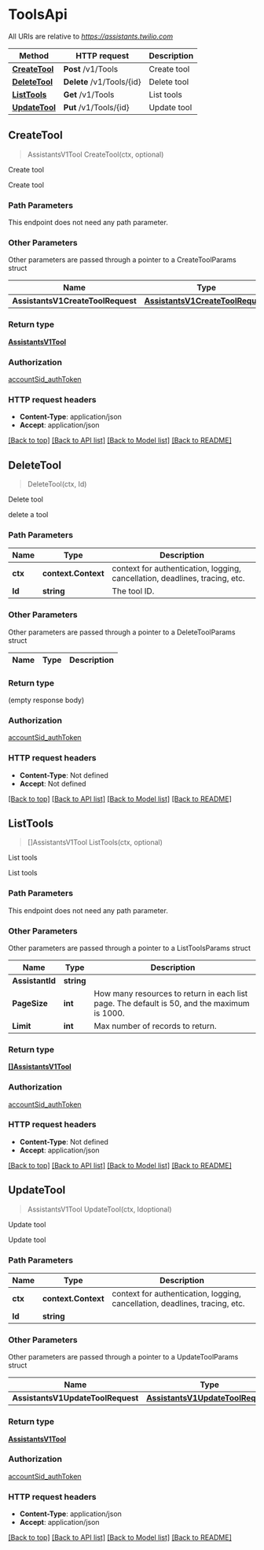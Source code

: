 # ToolsApi

All URIs are relative to *https://assistants.twilio.com*

Method | HTTP request | Description
------------- | ------------- | -------------
[**CreateTool**](ToolsApi.md#CreateTool) | **Post** /v1/Tools | Create tool
[**DeleteTool**](ToolsApi.md#DeleteTool) | **Delete** /v1/Tools/{id} | Delete tool
[**ListTools**](ToolsApi.md#ListTools) | **Get** /v1/Tools | List tools
[**UpdateTool**](ToolsApi.md#UpdateTool) | **Put** /v1/Tools/{id} | Update tool



## CreateTool

> AssistantsV1Tool CreateTool(ctx, optional)

Create tool

Create tool

### Path Parameters

This endpoint does not need any path parameter.

### Other Parameters

Other parameters are passed through a pointer to a CreateToolParams struct


Name | Type | Description
------------- | ------------- | -------------
**AssistantsV1CreateToolRequest** | [**AssistantsV1CreateToolRequest**](AssistantsV1CreateToolRequest.md) | 

### Return type

[**AssistantsV1Tool**](AssistantsV1Tool.md)

### Authorization

[accountSid_authToken](../README.md#accountSid_authToken)

### HTTP request headers

- **Content-Type**: application/json
- **Accept**: application/json

[[Back to top]](#) [[Back to API list]](../README.md#documentation-for-api-endpoints)
[[Back to Model list]](../README.md#documentation-for-models)
[[Back to README]](../README.md)


## DeleteTool

> DeleteTool(ctx, Id)

Delete tool

delete a tool

### Path Parameters


Name | Type | Description
------------- | ------------- | -------------
**ctx** | **context.Context** | context for authentication, logging, cancellation, deadlines, tracing, etc.
**Id** | **string** | The tool ID.

### Other Parameters

Other parameters are passed through a pointer to a DeleteToolParams struct


Name | Type | Description
------------- | ------------- | -------------

### Return type

 (empty response body)

### Authorization

[accountSid_authToken](../README.md#accountSid_authToken)

### HTTP request headers

- **Content-Type**: Not defined
- **Accept**: Not defined

[[Back to top]](#) [[Back to API list]](../README.md#documentation-for-api-endpoints)
[[Back to Model list]](../README.md#documentation-for-models)
[[Back to README]](../README.md)


## ListTools

> []AssistantsV1Tool ListTools(ctx, optional)

List tools

List tools

### Path Parameters

This endpoint does not need any path parameter.

### Other Parameters

Other parameters are passed through a pointer to a ListToolsParams struct


Name | Type | Description
------------- | ------------- | -------------
**AssistantId** | **string** | 
**PageSize** | **int** | How many resources to return in each list page. The default is 50, and the maximum is 1000.
**Limit** | **int** | Max number of records to return.

### Return type

[**[]AssistantsV1Tool**](AssistantsV1Tool.md)

### Authorization

[accountSid_authToken](../README.md#accountSid_authToken)

### HTTP request headers

- **Content-Type**: Not defined
- **Accept**: application/json

[[Back to top]](#) [[Back to API list]](../README.md#documentation-for-api-endpoints)
[[Back to Model list]](../README.md#documentation-for-models)
[[Back to README]](../README.md)


## UpdateTool

> AssistantsV1Tool UpdateTool(ctx, Idoptional)

Update tool

Update tool

### Path Parameters


Name | Type | Description
------------- | ------------- | -------------
**ctx** | **context.Context** | context for authentication, logging, cancellation, deadlines, tracing, etc.
**Id** | **string** | 

### Other Parameters

Other parameters are passed through a pointer to a UpdateToolParams struct


Name | Type | Description
------------- | ------------- | -------------
**AssistantsV1UpdateToolRequest** | [**AssistantsV1UpdateToolRequest**](AssistantsV1UpdateToolRequest.md) | 

### Return type

[**AssistantsV1Tool**](AssistantsV1Tool.md)

### Authorization

[accountSid_authToken](../README.md#accountSid_authToken)

### HTTP request headers

- **Content-Type**: application/json
- **Accept**: application/json

[[Back to top]](#) [[Back to API list]](../README.md#documentation-for-api-endpoints)
[[Back to Model list]](../README.md#documentation-for-models)
[[Back to README]](../README.md)

